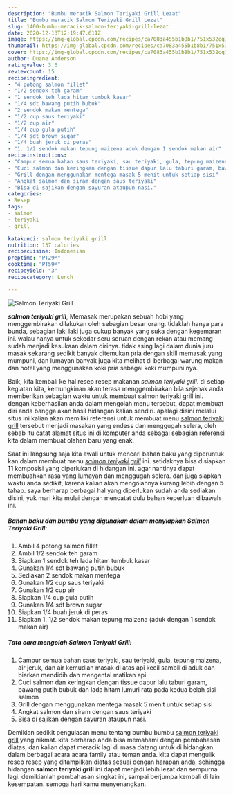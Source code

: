 ```yaml
---
description: "Bumbu meracik Salmon Teriyaki Grill Lezat"
title: "Bumbu meracik Salmon Teriyaki Grill Lezat"
slug: 1400-bumbu-meracik-salmon-teriyaki-grill-lezat
date: 2020-12-13T12:19:47.611Z
image: https://img-global.cpcdn.com/recipes/ca7083a455b1b8b1/751x532cq70/salmon-teriyaki-grill-foto-resep-utama.jpg
thumbnail: https://img-global.cpcdn.com/recipes/ca7083a455b1b8b1/751x532cq70/salmon-teriyaki-grill-foto-resep-utama.jpg
cover: https://img-global.cpcdn.com/recipes/ca7083a455b1b8b1/751x532cq70/salmon-teriyaki-grill-foto-resep-utama.jpg
author: Duane Anderson
ratingvalue: 3.6
reviewcount: 15
recipeingredient:
- "4 potong salmon fillet"
- "1/2 sendok teh garam"
- "1 sendok teh lada hitam tumbuk kasar"
- "1/4 sdt bawang putih bubuk"
- "2 sendok makan mentega"
- "1/2 cup saus teriyaki"
- "1/2 cup air"
- "1/4 cup gula putih"
- "1/4 sdt brown sugar"
- "1/4 buah jeruk di peras"
- "1. 1/2 sendok makan tepung maizena aduk dengan 1 sendok makan air"
recipeinstructions:
- "Campur semua bahan saus teriyaki, sau teriyaki, gula, tepung maizena, air jeruk, dan air kemudian masak di atas api kecil sambil di aduk dan biarkan mendidih dan mengental matikan api"
- "Cuci salmon dan keringkan dengan tissue dapur lalu taburi garam, bawang putih bubuk dan lada hitam lumuri rata pada kedua belah sisi salmon"
- "Grill dengan menggunakan mentega masak 5 menit untuk setiap sisi"
- "Angkat salmon dan siram dengan saus teriyaki"
- "Bisa di sajikan dengan sayuran ataupun nasi."
categories:
- Resep
tags:
- salmon
- teriyaki
- grill

katakunci: salmon teriyaki grill 
nutrition: 137 calories
recipecuisine: Indonesian
preptime: "PT29M"
cooktime: "PT59M"
recipeyield: "3"
recipecategory: Lunch

---
```



![Salmon Teriyaki Grill](https://img-global.cpcdn.com/recipes/ca7083a455b1b8b1/751x532cq70/salmon-teriyaki-grill-foto-resep-utama.jpg)

<b><i>salmon teriyaki grill</i></b>, Memasak merupakan sebuah hobi yang menggembirakan dilakukan oleh sebagian besar orang. tidaklah hanya para bunda, sebagian laki laki juga cukup banyak yang suka dengan kegemaran ini. walau hanya untuk sekedar seru seruan dengan rekan atau memang sudah menjadi kesukaan dalam dirinya. tidak asing lagi dalam dunia juru masak sekarang sedikit banyak ditemukan pria dengan skill memasak yang mumpuni, dan lumayan banyak juga kita melihat di berbagai warung makan dan hotel yang menggunakan koki pria sebagai koki mumpuni nya.

Baik, kita kembali ke hal resep resep makanan <i>salmon teriyaki grill</i>. di setiap kegiatan kita, kemungkinan akan terasa menggembirakan bila sejenak anda memberikan sebagian waktu untuk membuat salmon teriyaki grill ini. dengan keberhasilan anda dalam mengolah menu tersebut, dapat membuat diri anda bangga akan hasil hidangan kalian sendiri. apalagi disini melalui situs ini kalian akan memiliki referensi untuk membuat menu <u>salmon teriyaki grill</u> tersebut menjadi masakan yang endess dan menggugah selera, oleh sebab itu catat alamat situs ini di komputer anda sebagai sebagian referensi kita dalam membuat olahan baru yang enak.




Saat ini langsung saja kita awali untuk mencari bahan baku yang diperuntuk kan dalam membuat menu <u><i>salmon teriyaki grill</i></u> ini. setidaknya bisa disiapkan <b>11</b> komposisi yang diperlukan di hidangan ini. agar nantinya dapat membuahkan rasa yang lumayan dan menggugah selera. dan juga siapkan waktu anda sedikit, karena kalian akan mengolahnya kurang lebih dengan <b>5</b> tahap. saya berharap berbagai hal yang diperlukan sudah anda sediakan disini, yuk mari kita mulai dengan mencatat dulu bahan keperluan dibawah ini.

<!--inarticleads1-->

##### Bahan baku dan bumbu yang digunakan dalam menyiapkan Salmon Teriyaki Grill:

1. Ambil 4 potong salmon fillet
1. Ambil 1/2 sendok teh garam
1. Siapkan 1 sendok teh lada hitam tumbuk kasar
1. Gunakan 1/4 sdt bawang putih bubuk
1. Sediakan 2 sendok makan mentega
1. Gunakan 1/2 cup saus teriyaki
1. Gunakan 1/2 cup air
1. Siapkan 1/4 cup gula putih
1. Gunakan 1/4 sdt brown sugar
1. Siapkan 1/4 buah jeruk di peras
1. Siapkan 1. 1/2 sendok makan tepung maizena (aduk dengan 1 sendok makan air)




<!--inarticleads2-->

##### Tata cara mengolah Salmon Teriyaki Grill:

1. Campur semua bahan saus teriyaki, sau teriyaki, gula, tepung maizena, air jeruk, dan air kemudian masak di atas api kecil sambil di aduk dan biarkan mendidih dan mengental matikan api
1. Cuci salmon dan keringkan dengan tissue dapur lalu taburi garam, bawang putih bubuk dan lada hitam lumuri rata pada kedua belah sisi salmon
1. Grill dengan menggunakan mentega masak 5 menit untuk setiap sisi
1. Angkat salmon dan siram dengan saus teriyaki
1. Bisa di sajikan dengan sayuran ataupun nasi.




Demikian sedikit pengulasan menu tentang bumbu bumbu <u>salmon teriyaki grill</u> yang nikmat. kita berharap anda bisa memahami dengan pembahasan diatas, dan kalian dapat meracik lagi di masa datang untuk di hidangkan dalam berbagai acara acara family atau teman anda. kita dapat mengulik resep resep yang ditampilkan diatas sesuai dengan harapan anda, sehingga hidangan <b>salmon teriyaki grill</b> ini dapat menjadi lebih lezat dan sempurna lagi. demikianlah pembahasan singkat ini, sampai berjumpa kembali di lain kesempatan. semoga hari kamu menyenangkan.
